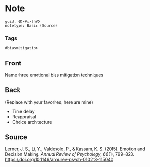 # Note
```
guid: QD-#x>thWD
notetype: Basic (Source)
```

### Tags
```
#biasmitigation
```

## Front
Name three emotional bias mitigation techniques

## Back
<div>(Replace with your favorites, here are mine)
</div><div><ul><li>Time delay</li><li>Reappraisal</li><li>Choice architecture
</li></ul></div>

## Source
<div>
<div>Lerner, J. S., Li, Y., Valdesolo, P., & Kassam, K. S. (2015). Emotion and Decision Making. <i>Annual Review of Psychology</i>, <i>66</i>(1), 799–823. <a href="https://doi.org/10.1146/annurev-psych-010213-115043">https://doi.org/10.1146/annurev-psych-010213-115043</a></div>
</div>
